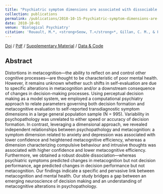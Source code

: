 ```yaml
---
title: "Psychiatric symptom dimensions are associated with dissociable shifts in metacognition but not task performance"
collection: publications
permalink: /publications/2018-10-15-Psychiatric-symptom-dimensions-are-associated-with-dissociable-shifts-in-metacognition-but-not-task-performance
date: 2010-10-01
venue: 'Biological Psychiatry'
citation: 'Rouault, M.*, <strong>Seow, T.</strong>*, Gillan, C. M., & Fleming, S. M. (2018). <i>Biological psychiatry</i>, <strong>84</strong>(6), 443-451.'
---
```


[Doi](https://doi.org/10.1016/j.biopsych.2017.12.017) / [Pdf](http://seowxft.github.io/files/2018-10-15-Psychiatric-symptom-dimensions-are-associated-with-dissociable-shifts-in-metacognition-but-not-task-performance.pdf) / [Supplementary Material](http://seowxft.github.io/files/2018-10-15-Psychiatric-symptom-Supplementary.pdf) / [Data & Code](https://github.com/metacoglab/RouaultSeowGillanFleming)

## Abstract
Distortions in metacognition—the ability to reflect on and control other cognitive processes—are thought to be characteristic of poor mental health. However, it remains unknown whether such shifts in self-evaluation are due to specific alterations in metacognition and/or a downstream consequence of changes in decision-making processes. Using perceptual decision making as a model system, we employed a computational psychiatry approach to relate parameters governing both decision formation and metacognitive evaluation to self-reported transdiagnostic symptom dimensions in a large general population sample (N = 995). Variability in psychopathology was unrelated to either speed or accuracy of decision formation. In contrast, leveraging a dimensional approach, we revealed independent relationships between psychopathology and metacognition: a symptom dimension related to anxiety and depression was associated with lower confidence and heightened metacognitive efficiency, whereas a dimension characterizing compulsive behaviour and intrusive thoughts was associated with higher confidence and lower metacognitive efficiency. Furthermore, we obtained a robust double dissociation—whereas psychiatric symptoms predicted changes in metacognition but not decision performance, age predicted changes in decision performance but not metacognition. Our findings indicate a specific and pervasive link between metacognition and mental health. Our study bridges a gap between an emerging neuroscience of decision making and an understanding of metacognitive alterations in psychopathology.
